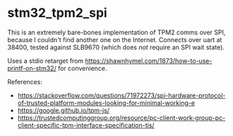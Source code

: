 # stm32_tpm2_spi

This is an extremely bare-bones implementation of TPM2 comms over SPI, because I couldn't find another one on the Internet. Connects over uart at 38400, tested against SLB9670 (which does *not* require an SPI wait state).

Uses a stdio retarget from https://shawnhymel.com/1873/how-to-use-printf-on-stm32/ for convenience.

References:

- https://stackoverflow.com/questions/71972273/spi-hardware-protocol-of-trusted-platform-modules-looking-for-minimal-working-e
- https://google.github.io/tpm-js/
- https://trustedcomputinggroup.org/resource/pc-client-work-group-pc-client-specific-tpm-interface-specification-tis/
